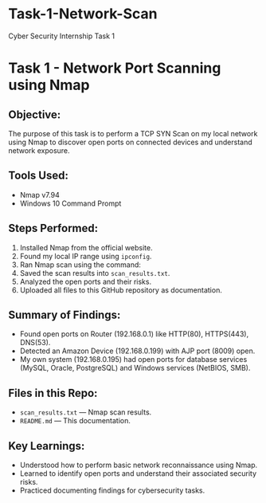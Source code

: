 # Task-1-Network-Scan
Cyber Security Internship Task 1
# Task 1 - Network Port Scanning using Nmap

## Objective:
The purpose of this task is to perform a TCP SYN Scan on my local network using Nmap to discover open ports on connected devices and understand network exposure.

## Tools Used:
- Nmap v7.94
- Windows 10 Command Prompt

## Steps Performed:
1. Installed Nmap from the official website.
2. Found my local IP range using `ipconfig`.
3. Ran Nmap scan using the command:
4. Saved the scan results into `scan_results.txt`.
5. Analyzed the open ports and their risks.
6. Uploaded all files to this GitHub repository as documentation.

## Summary of Findings:
- Found open ports on Router (192.168.0.1) like HTTP(80), HTTPS(443), DNS(53).
- Detected an Amazon Device (192.168.0.199) with AJP port (8009) open.
- My own system (192.168.0.195) had open ports for database services (MySQL, Oracle, PostgreSQL) and Windows services (NetBIOS, SMB).

## Files in this Repo:
- `scan_results.txt` — Nmap scan results.
- `README.md` — This documentation.

## Key Learnings:
- Understood how to perform basic network reconnaissance using Nmap.
- Learned to identify open ports and understand their associated security risks.
- Practiced documenting findings for cybersecurity tasks.
